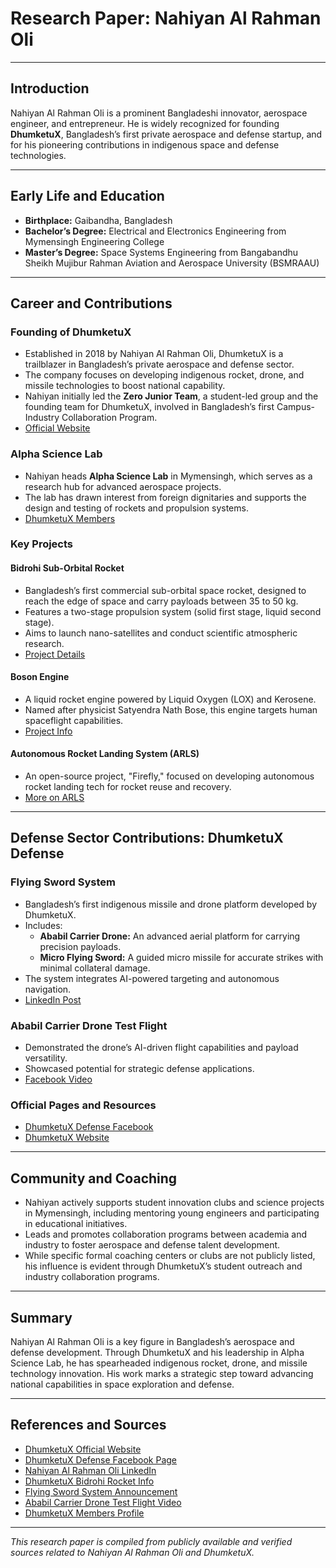 # Research Paper: Nahiyan Al Rahman Oli

---

## Introduction

Nahiyan Al Rahman Oli is a prominent Bangladeshi innovator, aerospace engineer, and entrepreneur. He is widely recognized for founding **DhumketuX**, Bangladesh’s first private aerospace and defense startup, and for his pioneering contributions in indigenous space and defense technologies.

---

## Early Life and Education

- **Birthplace:** Gaibandha, Bangladesh  
- **Bachelor’s Degree:** Electrical and Electronics Engineering from Mymensingh Engineering College  
- **Master’s Degree:** Space Systems Engineering from Bangabandhu Sheikh Mujibur Rahman Aviation and Aerospace University (BSMRAAU)  

---

## Career and Contributions

### Founding of DhumketuX

- Established in 2018 by Nahiyan Al Rahman Oli, DhumketuX is a trailblazer in Bangladesh’s private aerospace and defense sector.  
- The company focuses on developing indigenous rocket, drone, and missile technologies to boost national capability.  
- Nahiyan initially led the **Zero Junior Team**, a student-led group and the founding team for DhumketuX, involved in Bangladesh’s first Campus-Industry Collaboration Program.  
- [Official Website](https://dhumketux.com/)  

### Alpha Science Lab

- Nahiyan heads **Alpha Science Lab** in Mymensingh, which serves as a research hub for advanced aerospace projects.  
- The lab has drawn interest from foreign dignitaries and supports the design and testing of rockets and propulsion systems.  
- [DhumketuX Members](https://dhumketux.com/dx-members/nahiyan-al-rahman/?utm_source=chatgpt.com)  

### Key Projects

#### Bidrohi Sub-Orbital Rocket

- Bangladesh’s first commercial sub-orbital space rocket, designed to reach the edge of space and carry payloads between 35 to 50 kg.  
- Features a two-stage propulsion system (solid first stage, liquid second stage).  
- Aims to launch nano-satellites and conduct scientific atmospheric research.  
- [Project Details](https://dhumketux.com/dx-rockets/space-rocket-bidrohi/)  

#### Boson Engine

- A liquid rocket engine powered by Liquid Oxygen (LOX) and Kerosene.  
- Named after physicist Satyendra Nath Bose, this engine targets human spaceflight capabilities.  
- [Project Info](https://dhumketux.com/liquid-engine/)  

#### Autonomous Rocket Landing System (ARLS)

- An open-source project, "Firefly," focused on developing autonomous rocket landing tech for rocket reuse and recovery.  
- [More on ARLS](https://dhumketux.com/?utm_source=chatgpt.com)  

---

## Defense Sector Contributions: DhumketuX Defense

### Flying Sword System

- Bangladesh’s first indigenous missile and drone platform developed by DhumketuX.  
- Includes:  
  - **Ababil Carrier Drone:** An advanced aerial platform for carrying precision payloads.  
  - **Micro Flying Sword:** A guided micro missile for accurate strikes with minimal collateral damage.  
- The system integrates AI-powered targeting and autonomous navigation.  
- [LinkedIn Post](https://www.linkedin.com/posts/nahiyan-al-rahman-oli-627bb2127_first-bangladeshi-missile-drone-system-activity-7287497270332215296-GNus)  

### Ababil Carrier Drone Test Flight

- Demonstrated the drone’s AI-driven flight capabilities and payload versatility.  
- Showcased potential for strategic defense applications.  
- [Facebook Video](https://www.facebook.com/DhumketuX/videos/dhumketux-defense-ababil-carrier-drone-test-flight-ai-driven-future-with-secret-/1324310262099403/)  

### Official Pages and Resources

- [DhumketuX Defense Facebook](https://m.facebook.com/people/DhumketuX-Defense/61575049949025/)  
- [DhumketuX Website](https://dhumketux.com/)  

---

## Community and Coaching

- Nahiyan actively supports student innovation clubs and science projects in Mymensingh, including mentoring young engineers and participating in educational initiatives.  
- Leads and promotes collaboration programs between academia and industry to foster aerospace and defense talent development.  
- While specific formal coaching centers or clubs are not publicly listed, his influence is evident through DhumketuX’s student outreach and industry collaboration programs.  

---

## Summary

Nahiyan Al Rahman Oli is a key figure in Bangladesh’s aerospace and defense development. Through DhumketuX and his leadership in Alpha Science Lab, he has spearheaded indigenous rocket, drone, and missile technology innovation. His work marks a strategic step toward advancing national capabilities in space exploration and defense.

---

## References and Sources

- [DhumketuX Official Website](https://dhumketux.com/)  
- [DhumketuX Defense Facebook Page](https://m.facebook.com/people/DhumketuX-Defense/61575049949025/)  
- [Nahiyan Al Rahman Oli LinkedIn](https://www.linkedin.com/in/nahiyan-al-rahman-oli-627bb2127)  
- [DhumketuX Bidrohi Rocket Info](https://dhumketux.com/?utm_source=chatgpt.com)  
- [Flying Sword System Announcement](https://www.linkedin.com/posts/nahiyan-al-rahman-oli-627bb2127_first-bangladeshi-missile-drone-system-activity-7287497270332215296-GNus)  
- [Ababil Carrier Drone Test Flight Video](https://www.facebook.com/DhumketuX/videos/dhumketux-defense-ababil-carrier-drone-test-flight-ai-driven-future-with-secret-/1324310262099403/)  
- [DhumketuX Members Profile](https://dhumketux.com/dx-members/nahiyan-al-rahman/?utm_source=chatgpt.com)  

---

*This research paper is compiled from publicly available and verified sources related to Nahiyan Al Rahman Oli and DhumketuX.*


